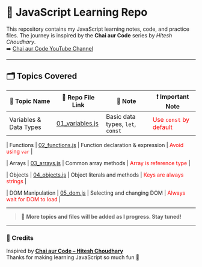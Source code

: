 # 📘 JavaScript Learning Repo

This repository contains my JavaScript learning notes, code, and practice files. The journey is inspired by the **Chai aur Code** series by _Hitesh Choudhary_.  
➡️ [Chai aur Code YouTube Channel](https://www.youtube.com/@HiteshChoudhary)

---

## 🗂️ Topics Covered

| 📌 Topic Name          | 📁 Repo File Link                              | 📝 Note                           | ❗ Important Note                                          |
| ---------------------- | ---------------------------------------------- | --------------------------------- | ---------------------------------------------------------- |
| Variables & Data Types | [01_variables.js](./01_basics/01_variables.js) | Basic data types, `let`, `const`  | <span style="color:red">Use `const` by default</span>      |

| Functions              | [02_functions.js](./02_functions.js)           | Function declaration & expression | <span style="color:red">Avoid using `var`</span>           |

| Arrays                 | [03_arrays.js](./03_arrays.js)                 | Common array methods              | <span style="color:red">Array is reference type</span>     |

| Objects                | [04_objects.js](./04_objects.js)               | Object literals and methods       | <span style="color:red">Keys are always strings</span>     |

| DOM Manipulation       | [05_dom.js](./05_dom.js)                       | Selecting and changing DOM        | <span style="color:red">Always wait for DOM to load</span> |


---

> 🧠 **More topics and files will be added as I progress. Stay tuned!**

---

### 📣 Credits

Inspired by **[Chai aur Code – Hitesh Choudhary](https://www.youtube.com/@HiteshChoudhary)**  
Thanks for making learning JavaScript so much fun 🙌
